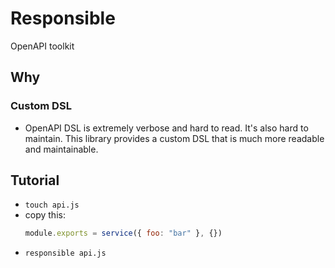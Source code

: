 # Responsible

OpenAPI toolkit

## Why

### Custom DSL


- OpenAPI DSL is extremely verbose and hard to read. It's also hard to maintain. This library provides a custom DSL that
is much more readable and maintainable.

## Tutorial

- `touch api.js`
- copy this:
  ```js
  module.exports = service({ foo: "bar" }, {})
  ```
- `responsible api.js`
